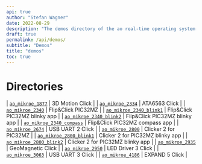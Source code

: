 ```yaml
---
api: true
author: "Stefan Wagner"
date: 2022-08-29
description: "The demos directory of the ao real-time operating system."
draft: true
permalink: /api/demos/ 
subtitle: "Demos"
title: "demos"
toc: true
---
```


# Directories

| [`ao_mikroe_1877`](ao_mikroe_1877/index.md) | 3D Motion Click |
| [`ao_mikroe_2334`](ao_mikroe_2334/index.md) | ATA6563 Click |
| [`ao_mikroe_2340`](ao_mikroe_2340/index.md) | Flip&Click PIC32MZ |
| [`ao_mikroe_2340_blink1`](ao_mikroe_2340_blink1/index.md) | Flip&Click PIC32MZ blinky app |
| [`ao_mikroe_2340_blink2`](ao_mikroe_2340_blink2/index.md) | Flip&Click PIC32MZ blinky app |
| [`ao_mikroe_2340_compass`](ao_mikroe_2340_compass/index.md) | Flip&Click PIC32MZ compass app |
| [`ao_mikroe_2674`](ao_mikroe_2674/index.md) | USB UART 2 Click |
| [`ao_mikroe_2800`](ao_mikroe_2800/index.md) | Clicker 2 for PIC32MZ |
| [`ao_mikroe_2800_blink1`](ao_mikroe_2800_blink1/index.md) | Clicker 2 for PIC32MZ blinky app |
| [`ao_mikroe_2800_blink2`](ao_mikroe_2800_blink2/index.md) | Clicker 2 for PIC32MZ blinky app |
| [`ao_mikroe_2935`](ao_mikroe_2935/index.md) | GeoMagnetic Click |
| [`ao_mikroe_2950`](ao_mikroe_2950/index.md) | LED Driver 3 Click |
| [`ao_mikroe_3063`](ao_mikroe_3063/index.md) | USB UART 3 Click |
| [`ao_mikroe_4186`](ao_mikroe_4186/index.md) | EXPAND 5 Click |
